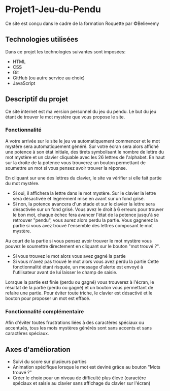# Projet1-Jeu-du-Pendu

Ce site est conçu dans le cadre de la formation Roquette par ©Believemy

## Technologies utilisées

Dans ce projet les technologies suivantes sont imposées:
- HTML
- CSS
- Git
- GitHub (ou autre service au choix)
- JavaScript

## Descriptif du projet

Ce site internet est ma version personnel du jeu du pendu. Le but du jeu étant de trouver le mot mystère que vous propose le site.

### Fonctionnalité

A votre arrivée sur le site le jeu va automatiquement commencer et le mot mystère sera automatiquement généré. 
Sur votre écran sera alors affiché une potence à son état initiale, des tirets symbolisant le nombre de lettre du mot mystère et un clavier cliquable avec les 26 lettres de l'alphabet. 
En haut sur la droite de la potence vous trouverez un bouton permettant de soumettre un mot si vous pensez avoir trouver la réponse.

En cliquant sur une des lettres du clavier, le site va vérifier si elle fait partie du mot mystère.
- Si oui, il affichera la lettre dans le mot mystère. Sur le clavier la lettre sera désactivée et légèrement mise en avant sur un fond grisé.
- Si non, la potence avancera d'un stade et sur le clavier la lettre sera désactivée sur un fond grisé.
Vous avez le droit à 6 erreurs pour trouver le bon mot, chaque échec fera avancer l'état de la potence jusqu'à se retrouver "pendu", vous aurez alors perdu la partie.
Vous gagnerez la partie si vous avez trouvé l'ensemble des lettres composant le mot mystère.

Au court de la partie si vous pensez avoir trouver le mot mystère vous pouvez le soumettre directement en cliquant sur le bouton "mot trouvé ?".
- Si vous trouvez le mot alors vous avez gagné la partie
- Si vous n'avez pas trouvé le mot alors vous avez perdu la partie
Cette fonctionnalité étant risquée, un message d'alerte est envoyé à l'utilisateur avant de lui laisser le champ de saisie.

Lorsque la partie est finie (perdu ou gagné) vous trouverez à l'écran, le résultat de la partie (perdu ou gagné) et un bouton vous permettant de refaire une partie. Pour éviter toute triche, le clavier est désactivé et le bouton pour proposer un mot est effacé.

### Fonctionnalité complémentaire

Afin d'éviter toutes frustrations liées à des caractères spéciaux ou accentués, tous les mots mystères générés sont sans accents et sans caractères spéciaux.

## Axes d'amélioration

- Suivi du score sur plusieurs parties
- Animation spécifique lorsque le mot est deviné grâce au bouton "Mots trouvé ?"
- Créer le choix pour un niveau de difficulté plus élevé (caractère spéciaux et saisie au clavier sans affichage du clavier sur l'écran)
